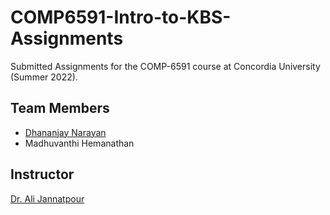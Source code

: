# COMP6591-Intro-to-KBS-Assignments
Submitted Assignments for the COMP-6591 course at Concordia University (Summer 2022).

## Team Members

- <a href="https://www.linkedin.com/in/dhananjay-narayan-aa222615b/"> Dhananjay Narayan </a>
- Madhuvanthi Hemanathan

## Instructor
<a href="https://www.concordia.ca/ginacody/computer-science-software-eng/faculty.html?fpid=seyedali-jannatpour
"> Dr. Ali Jannatpour </a>



